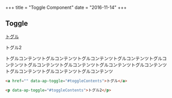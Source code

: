 +++
title = "Toggle Component"
date = "2016-11-14"
+++

## Toggle

<a href="" data-ap-toggle="#toggleContents">トグル</a>

<p data-ap-toggle="#toggleContents">トグル2</p>

<div id="toggleContents">トグルコンテンツトグルコンテンツトグルコンテンツトグルコンテンツトグルコンテンツトグルコンテンツトグルコンテンツトグルコンテンツトグルコンテンツトグルコンテンツトグルコンテンツトグルコンテンツ</div>

<style>
#toggleContents.active {
    font-size: 20px;
}
</style>


```html
<a href="" data-ap-toggle="#toggleContents">トグル</a>

<p data-ap-toggle="#toggleContents">トグル2</p>
```